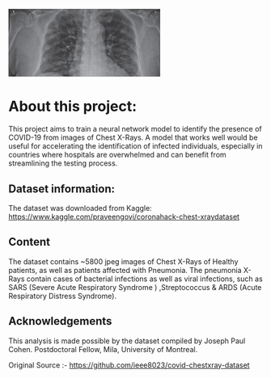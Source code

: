<img 
     src="https://github.com/Kesterchia/Classifying-Chest-X-Rays/blob/main/Pictures/train/covid-19/1-s2.0-S0140673620303706-fx1_lrg.jpg?raw=True" 
     alt="Drawing" 
     style="width: 300px;"/>

# About this project:

This project aims to train a neural network model to identify the presence of COVID-19 from images of Chest X-Rays. A model that works well would be useful for accelerating the identification of infected individuals, especially in countries where hospitals are overwhelmed and can benefit from streamlining the testing process.


## Dataset information:


The dataset was downloaded from Kaggle: https://www.kaggle.com/praveengovi/coronahack-chest-xraydataset


## Content

The dataset contains ~5800 jpeg images of Chest X-Rays of Healthy patients, as well as patients affected with Pneumonia. The pneumonia X-Rays contain cases of bacterial infections as well as viral infections, such as SARS (Severe Acute Respiratory Syndrome ) ,Streptococcus & ARDS (Acute Respiratory Distress Syndrome).


## Acknowledgements

This analysis is made possible by the dataset compiled by Joseph Paul Cohen. Postdoctoral Fellow, Mila, University of Montreal.

Original Source :- https://github.com/ieee8023/covid-chestxray-dataset
